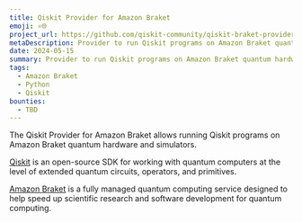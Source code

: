 ```yaml
---
title: Qiskit Provider for Amazon Braket
emoji: ⚛️🌐
project_url: https://github.com/qiskit-community/qiskit-braket-provider
metaDescription: Provider to run Qiskit programs on Amazon Braket quantum hardware and simulators
date: 2024-05-15
summary: Provider to run Qiskit programs on Amazon Braket quantum hardware and simulators
tags:
  - Amazon Braket
  - Python
  - Qiskit
bounties:
  - TBD
---
```


The Qiskit Provider for Amazon Braket allows running Qiskit programs on Amazon Braket quantum hardware and simulators.

[Qiskit](https://github.com/Qiskit) is an open-source SDK for working with quantum computers at the level of extended quantum circuits, operators, and primitives.

[Amazon Braket](https://aws.amazon.com/braket/) is a fully managed quantum computing service designed to help speed up scientific research and software development for quantum computing.
